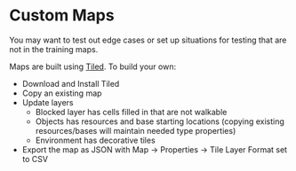 # Custom Maps

You may want to test out edge cases or set up situations for testing that are not in the training maps.

Maps are built using [Tiled](http://www.mapeditor.org/). To build your own:

- Download and Install Tiled
- Copy an existing map
- Update layers
  - Blocked layer has cells filled in that are not walkable
  - Objects has resources and base starting locations (copying existing resources/bases will maintain needed type properties)
  - Environment has decorative tiles
- Export the map as JSON with Map -> Properties -> Tile Layer Format set to CSV

